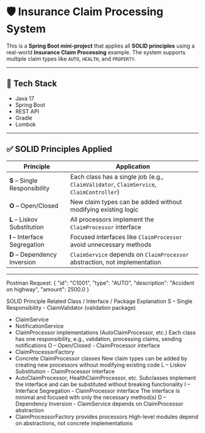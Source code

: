 # 🛡️ Insurance Claim Processing System

This is a **Spring Boot mini-project** that applies all **SOLID principles** using a real-world **Insurance Claim Processing** example. The system supports multiple claim types like `AUTO`, `HEALTH`, and `PROPERTY`.

---

## 🚀 Tech Stack

- Java 17
- Spring Boot
- REST API
- Gradle
- Lombok

---

## ✅ SOLID Principles Applied

| Principle | Application |
|----------|-------------|
| **S** – Single Responsibility | Each class has a single job (e.g., `ClaimValidator`, `ClaimService`, `ClaimController`) |
| **O** – Open/Closed | New claim types can be added without modifying existing logic |
| **L** – Liskov Substitution | All processors implement the `ClaimProcessor` interface |
| **I** – Interface Segregation | Focused interfaces like `ClaimProcessor` avoid unnecessary methods |
| **D** – Dependency Inversion | `ClaimService` depends on `ClaimProcessor` abstraction, not implementation |

---


Postman Request:
{
"id": "C1001",
"type": "AUTO",
"description": "Accident on highway",
"amount": 2500.0
}


SOLID Principle	Related Class / Interface / Package	Explanation
S – Single Responsibility	- ClaimValidator (validation package)
- ClaimService
- NotificationService
- ClaimProcessor implementations (AutoClaimProcessor, etc.)	Each class has one responsibility, e.g., validation, processing claims, sending notifications
  O – Open/Closed	- ClaimProcessor interface
- ClaimProcessorFactory
- Concrete ClaimProcessor classes	New claim types can be added by creating new processors without modifying existing code
  L – Liskov Substitution	- ClaimProcessor interface
- AutoClaimProcessor, HealthClaimProcessor, etc.	Subclasses implement the interface and can be substituted without breaking functionality
  I – Interface Segregation	- ClaimProcessor interface	The interface is minimal and focused with only the necessary method(s)
  D – Dependency Inversion	- ClaimService depends on ClaimProcessor abstraction
- ClaimProcessorFactory provides processors	High-level modules depend on abstractions, not concrete implementations



















































